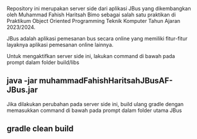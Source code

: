 Repository ini merupakan server side dari aplikasi JBus yang dikembangkan oleh Muhammad Fahish Haritsah Bimo sebagai salah satu praktikan di Praktikum Object Oriented Programming Teknik Komputer Tahun Ajaran 2023/2024.

JBus adalah aplikasi pemesanan bus secara online yang memiliki fitur-fitur layaknya aplikasi pemesanan online lainnya.

Untuk mengaktifkan server side ini, lakukan command di bawah pada prompt dalam folder build/libs

java -jar muhammadFahishHaritsahJBusAF-JBus.jar
---------------------------------------------------------------------------------------------------

Jika dilakukan perubahan pada server side ini, build ulang gradle dengan memasukkan command di bawah pada prompt dalam folder utama JBus

gradle clean build
---------------------------------------------------------------------------------------------------
